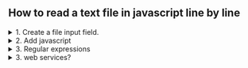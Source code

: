 ## How to read a text file in javascript line by line

<details>
<summary>1. Create a file input field.</summary>

```html
<input type="file" name="file" id="file">
```
</details>

<details>
<summary>2. Add javascript</summary>

```js
document.getElementById('file').onchange = function(){

  var file = this.files[0];

  var reader = new FileReader();
  reader.onload = function(progressEvent){
    // Entire file
    console.log(this.result);

    // By lines
    var lines = this.result.split('\n');
    for(var line = 0; line < lines.length; line++){
      console.log(lines[line]);
    }
  };
  reader.readAsText(file);
};
```

</details>

<details>
<summary>3. Regular expressions</summary>

```
```

</details>

<details>
<summary>3. web services?</summary>

```
```

</details>
